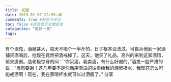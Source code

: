 ```yaml
---
title: 戒酒
date: 2019-01-07 22:59:46
comments: true #是否可评论
toc: false #是否显示文章目录
categories: "每日一笑"
tags:
---
```

有个酒鬼，酒瘾甚大，每天不喝个一半斤的，日子根本没法过。可自从他到一家酒铺买酒喝后，他现在竟然把酒戒掉了。这天，他买了礼品，高兴的来到这家酒馆，前来道谢。店老板惊讶的问：“你买酒，我卖酒，有什么好谢的。”酒鬼一脸严肃的说：“当然要谢！这几年要不是你循序渐进的往卖给我的酒里掺水，我现在怎么可能戒酒啊！现在，我在家喝杯水就可以过酒瘾了。”
分享

